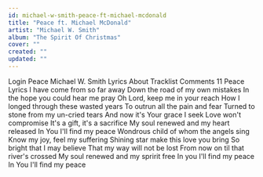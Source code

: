```yaml
---
id: michael-w-smith-peace-ft-michael-mcdonald
title: "Peace ft. Michael McDonald"
artist: "Michael W. Smith"
album: "The Spirit Of Christmas"
cover: ""
created: ""
updated: ""
---
```


Login
Peace
Michael W. Smith
Lyrics About Tracklist Comments 
11
Peace Lyrics
I have come from so far away
Down the road of my own mistakes
In the hope you could hear me pray
Oh Lord, keep me in your reach
How I longed through these wasted years
To outrun all the pain and fear
Turned to stone from my un-cried tears
And now it's Your grace I seek
Love won't compromise
It's a gift, it's a sacrifice
My soul renewed and my heart released
In You I'll find my peace
Wondrous child of whom the angels sing
Know my joy, feel my suffering
Shining star make this love you bring
So bright that I may believe
That my way will not be lost
From now on til that river's crossed
My soul renewed and my spririt free
In you I'll find my peace
In You I'll find my peace